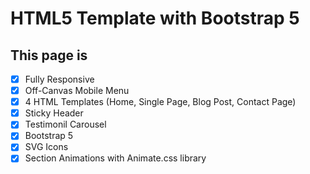 # HTML5 Template with Bootstrap 5

## This page is
- [x] Fully Responsive
- [x] Off-Canvas Mobile Menu
- [x] 4 HTML Templates (Home, Single Page, Blog Post, Contact Page)
- [x] Sticky Header
- [x] Testimonil Carousel
- [x] Bootstrap 5
- [x] SVG Icons
- [x] Section Animations with Animate.css library
